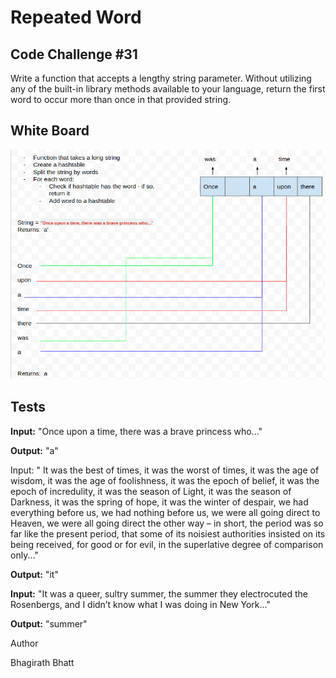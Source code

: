 # Repeated Word

## Code Challenge #31

Write a function that accepts a lengthy string parameter. Without utilizing any of the built-in library methods available to your language, return the first word to occur more than once in that provided string.

## White Board
![](../assets/repeated_word.png)

## Tests

**Input:** "Once upon a time, there was a brave princess who..."

**Output:** "a"

Input: " It was the best of times, it was the worst of times, it was the age of wisdom, it was the age of foolishness, it was the epoch of belief, it was the epoch of incredulity, it was the season of Light, it was the season of Darkness, it was the spring of hope, it was the winter of despair, we had everything before us, we had nothing before us, we were all going direct to Heaven, we were all going direct the other way – in short, the period was so far like the present period, that some of its noisiest authorities insisted on its being received, for good or for evil, in the superlative degree of comparison only..."

**Output:** "it"

**Input:** "It was a queer, sultry summer, the summer they electrocuted the Rosenbergs, and I didn’t know what I was doing in New York..."

**Output:** "summer"

Author

Bhagirath Bhatt